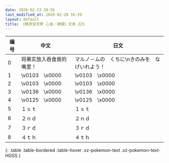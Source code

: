 ```yaml
---
date: 2020-02-23 20:56
last_modified_at: 2020-02-28 16:39
layout: default
title: 《精灵宝可梦 心金／魂银》文本 225
---
```

| 编号 | 中文 | 日文 |
| ---- | ---- | ---- |
| 0 | 将果实放入吞食兽的嘴里！ | マルノ－ムの　くちに\nきのみを　なげいれよう！ |
| 1 | \v0103　\x0000 | \v0103　\x0000 |
| 2 | \v0103　\x0000 | \v0103　\x0000 |
| 3 | \v0136　\x0000 | \v0136　\x0000 |
| 4 | \v0125　\x0000 | \v0125　\x0000 |
| 5 | １ｓｔ | １ｓｔ |
| 6 | ２ｎｄ | ２ｎｄ |
| 7 | ３ｒｄ | ３ｒｄ |
| 8 | ４ｔｈ | ４ｔｈ |
{: .table .table-bordered .table-hover .xz-pokemon-text .xz-pokemon-text-HGSS }